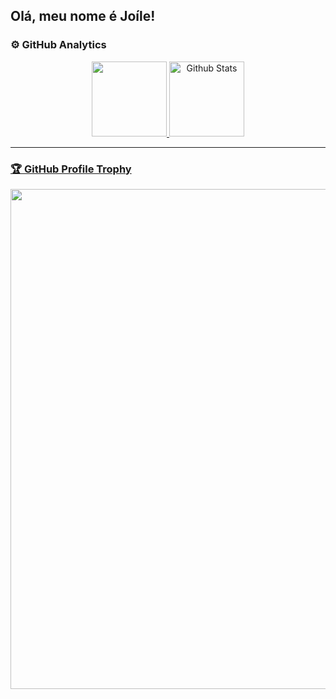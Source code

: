 ## Olá, meu nome é Joíle!

### ⚙️ GitHub Analytics

<div align="center">
  <a href="https://github.com/jjuniornextage">
  <img height="120em" src="https://github-readme-stats.vercel.app/api?username=jjuniornextage&show_icons=true&theme=github_dark&include_all_commits=true&count_private=true"/>
  <img
      height="120em"
      src="https://github-readme-streak-stats.herokuapp.com/?user=jjuniornextage&theme=dark&hide_border=false"
      alt="Github Stats"
    />
</div>

--- 

### 🏆 GitHub Profile Trophy

<p align="center">
  <a
    href="https://github.com/ryo-ma/github-profile-trophy"
    title="repositório de troféus"
  >
    <img
      width="800"
      src="https://github-profile-trophy.vercel.app/?username=jjuniornextage&column=8&theme=darkhub&no-frame=true&no-bg=true"
    />
  </a>
</p>
